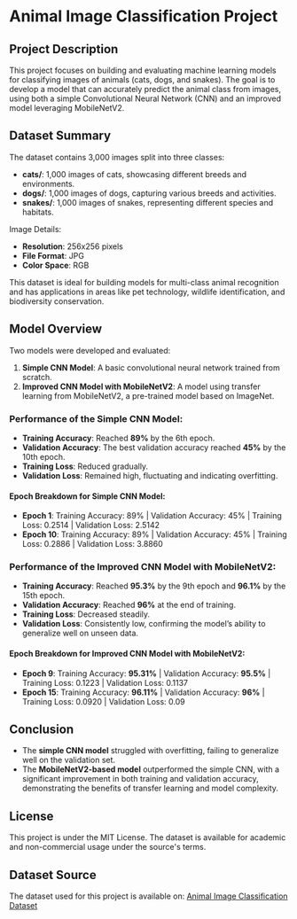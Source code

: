 # Animal Image Classification Project

## Project Description
This project focuses on building and evaluating machine learning models for classifying images of animals (cats, dogs, and snakes). The goal is to develop a model that can accurately predict the animal class from images, using both a simple Convolutional Neural Network (CNN) and an improved model leveraging MobileNetV2.

## Dataset Summary
The dataset contains 3,000 images split into three classes:
- **cats/**: 1,000 images of cats, showcasing different breeds and environments.
- **dogs/**: 1,000 images of dogs, capturing various breeds and activities.
- **snakes/**: 1,000 images of snakes, representing different species and habitats.

Image Details:
- **Resolution**: 256x256 pixels
- **File Format**: JPG
- **Color Space**: RGB

This dataset is ideal for building models for multi-class animal recognition and has applications in areas like pet technology, wildlife identification, and biodiversity conservation.

## Model Overview
Two models were developed and evaluated:
1. **Simple CNN Model**: A basic convolutional neural network trained from scratch.
2. **Improved CNN Model with MobileNetV2**: A model using transfer learning from MobileNetV2, a pre-trained model based on ImageNet.

### Performance of the Simple CNN Model:
- **Training Accuracy**: Reached **89%** by the 6th epoch.
- **Validation Accuracy**: The best validation accuracy reached **45%** by the 10th epoch.
- **Training Loss**: Reduced gradually.
- **Validation Loss**: Remained high, fluctuating and indicating overfitting.

#### Epoch Breakdown for Simple CNN Model:
- **Epoch 1**: Training Accuracy: 89% | Validation Accuracy: 45% | Training Loss: 0.2514 | Validation Loss: 2.5142
- **Epoch 10**: Training Accuracy: 89% | Validation Accuracy: 45% | Training Loss: 0.2886 | Validation Loss: 3.8860

### Performance of the Improved CNN Model with MobileNetV2:
- **Training Accuracy**: Reached **95.3%** by the 9th epoch and **96.1%** by the 15th epoch.
- **Validation Accuracy**: Reached **96%** at the end of training.
- **Training Loss**: Decreased steadily.
- **Validation Loss**: Consistently low, confirming the model’s ability to generalize well on unseen data.

#### Epoch Breakdown for Improved CNN Model with MobileNetV2:
- **Epoch 9**: Training Accuracy: **95.31%** | Validation Accuracy: **95.5%** | Training Loss: 0.1223 | Validation Loss: 0.1137
- **Epoch 15**: Training Accuracy: **96.11%** | Validation Accuracy: **96%** | Training Loss: 0.0920 | Validation Loss: 0.09

## Conclusion
- The **simple CNN model** struggled with overfitting, failing to generalize well on the validation set.
- The **MobileNetV2-based model** outperformed the simple CNN, with a significant improvement in both training and validation accuracy, demonstrating the benefits of transfer learning and model complexity.

## License
This project is under the MIT License. The dataset is available for academic and non-commercial usage under the source's terms.

## Dataset Source
The dataset used for this project is available on:
[Animal Image Classification Dataset](https://www.kaggle.com/datasets/borhanitrash/animal-image-classification-dataset/data)
